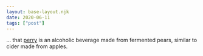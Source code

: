 ```yaml
---
layout: base-layout.njk
date: 2020-06-11
tags: ["post"]
---
```

... that [perry](https://en.wikipedia.org/wiki/Perry) is an alcoholic beverage made from fermented pears, similar to cider made from apples.